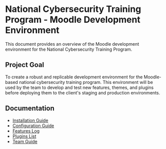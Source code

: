 # National Cybersecurity Training Program - Moodle Development Environment

This document provides an overview of the Moodle development environment for the National Cybersecurity Training Program.

## Project Goal

To create a robust and replicable development environment for the Moodle-based national cybersecurity training program. This environment will be used by the team to develop and test new features, themes, and plugins before deploying them to the client's staging and production environments.

## Documentation

*   [Installation Guide](./installation.md)
*   [Configuration Guide](./configuration.md)
*   [Features Log](./features.md)
*   [Plugins List](./plugins.md)
*   [Team Guide](./team-guide.md)
